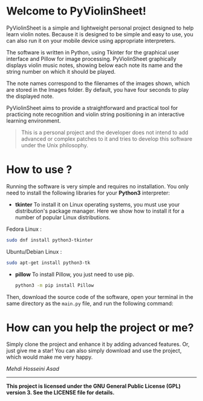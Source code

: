# Welcome to PyViolinSheet!

PyViolinSheet is a simple and lightweight personal project designed to help learn violin notes. Because it is designed to be simple and easy to use, you can also run it on your mobile device using appropriate interpreters.

The software is written in Python, using Tkinter for the graphical user interface and Pillow for image processing. PyViolinSheet graphically displays violin music notes, showing below each note its name and the string number on which it should be played.

The note names correspond to the filenames of the images shown, which are stored in the Images folder. By default, you have four seconds to play the displayed note.

PyViolinSheet aims to provide a straightforward and practical tool for practicing note recognition and violin string positioning in an interactive learning environment.

>This is a personal project and the developer does not intend to add advanced or complex patches to it and tries to develop this software under the Unix philosophy.


# How to use ?


Running the software is very simple and requires no installation. You only need to install the following libraries for your **Python3** interpreter:

-   **tkinter**
To install it on Linux operating systems, you must use your distribution's package manager. 
Here we show how to install it for a number of popular Linux distributions.

   Fedora Linux : 
   ```bash
sudo dnf install python3-tkinter
```
Ubuntu/Debian Linux :
```bash
sudo apt-get install python3-tk 
```




-   **pillow**
    To install Pillow, you just need to use pip.
    ```bash
    python3 -m pip install Pillow
    ```

Then, download the source code of the software, open your terminal in the same directory as the `main.py` file, and run the following command:


# How can you help the project or me?
Simply clone the project and enhance it by adding advanced features. Or, just give me a star! You can also simply download and use the project, which would make me very happy.

*Mehdi Hosseini Asad*



---
**This project is licensed under the GNU General Public License (GPL) version 3. See the LICENSE file for details.**


